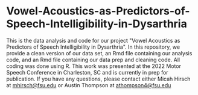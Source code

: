 # Vowel-Acoustics-as-Predictors-of-Speech-Intelligibility-in-Dysarthria
This is the data analysis and code for our project "Vowel Acoustics as Predictors of Speech Intelligibility in Dysarthria". In this repository, we provide a clean version of our data set, an Rmd file containing our analysis code, and an Rmd file containing our data prep and cleaning code. All coding was done using R. This work was presented at the 2022 Motor Speech Conference in Charleston, SC and is currently in prep for publication. If you have any questions, please contact either Micah Hirsch at mhirsch@fsu.edu or Austin Thompson at athompson4@fsu.edu
